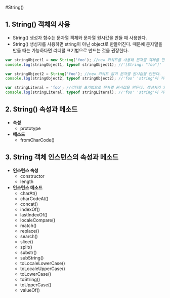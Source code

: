#String()

## 1. String() 객체의 사용
- String() 생성자 함수는 문자열 객체와 문자열 원시값을 만들 때 사용한다.
- String() 생성자를 사용하면 string이 아닌 object로 만들어진다. 때문에 문자열을 만들 때는 가능하다면 리터럴 표기법으로 만드는 것을 권장한다.
```javascript
var stringObject1 = new String('foo'); //new 키워드를 사용해 문자열 객체를 만든다.
console.log(stringObject1, typeof stringObject1); //'[String: "foo"]' 'object'가 기록된다.

var stringObject2 = String('foo'); //new 키워드 없이 문자열 원시값을 만든다.
console.log(stringObject2, typeof stringObject2); //'foo' 'string'이 기록된다.

var stringLiteral = 'foo'; //리터럴 표기법으로 문자열 원시값을 만든다. 생성자가 암묵적으로 사용된다.
console.log(stringLiteral, typeof stringLiteral); //'foo' 'string'이 기록된다.
```


## 2. String() 속성과 메소드
- **속성**
  - prototype
- **메소드**
  - fromCharCode()


## 3. String 객체 인스턴스의 속성과 메소드
- **인스턴스 속성**
  - constructor
  - length
- **인스턴스 메소드**
  - charAt()
  - charCodeAt()
  - concat()
  - indexOf()
  - lastIndexOf()
  - localeCompare()
  - match()
  - replace()
  - search()
  - slice()
  - split()
  - substr()
  - subString()
  - toLocaleLowerCase()
  - toLocaleUpperCase()
  - toLowerCase()
  - toString()
  - toUpperCase()
  - valueOf()
